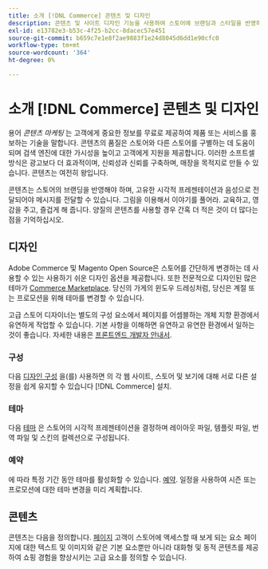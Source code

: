 ```yaml
---
title: 소개 [!DNL Commerce] 콘텐츠 및 디자인
description: 콘텐츠 및 사이트 디자인 기능을 사용하여 스토어에 브랜딩과 스타일을 반영하는 방법에 대해 알아봅니다.
exl-id: e13782e3-b53c-4f25-b2cc-8dacec57e451
source-git-commit: b659c7e1e8f2ae9883f1e24d8045d6dd1e90cfc0
workflow-type: tm+mt
source-wordcount: '364'
ht-degree: 0%

---
```


# 소개 [!DNL Commerce] 콘텐츠 및 디자인

용어 _콘텐츠 마케팅_ 는 고객에게 중요한 정보를 무료로 제공하여 제품 또는 서비스를 홍보하는 기술을 말합니다. 콘텐츠의 품질은 스토어와 다른 스토어를 구별하는 데 도움이 되며 검색 엔진에 대한 가시성을 높이고 고객에게 지원을 제공합니다. 이러한 소프트셀 방식은 광고보다 더 효과적이며, 신뢰성과 신뢰를 구축하며, 매장을 목적지로 만들 수 있습니다. 콘텐츠는 여전히 왕입니다.

콘텐츠는 스토어의 브랜딩을 반영해야 하며, 고유한 시각적 프레젠테이션과 음성으로 전달되어야 메시지를 전달할 수 있습니다. 그림을 이용해서 이야기를 풀어라. 교육하고, 영감을 주고, 즐겁게 해 줍니다. 양질의 콘텐츠를 사용할 경우 간혹 더 적은 것이 더 많다는 점을 기억하십시오.

## 디자인

Adobe Commerce 및 Magento Open Source은 스토어를 간단하게 변경하는 데 사용할 수 있는 사용하기 쉬운 디자인 옵션을 제공합니다. 또한 전문적으로 디자인된 많은 테마가 [Commerce Marketplace](../getting-started/commerce-marketplace.md). 당신의 가게의 윈도우 드레싱처럼, 당신은 계절 또는 프로모션을 위해 테마를 변경할 수 있습니다.

고급 스토어 디자이너는 별도의 구성 요소에서 페이지를 어셈블하는 개체 지향 환경에서 유연하게 작업할 수 있습니다. 기본 사항을 이해하면 유연하고 유연한 환경에서 일하는 것이 좋습니다. 자세한 내용은 [프론트엔드 개발자 안내서][1].

### 구성

다음 [디자인 구성](configuration.md) 을(를) 사용하면 의 각 웹 사이트, 스토어 및 보기에 대해 서로 다른 설정을 쉽게 유지할 수 있습니다 [!DNL Commerce] 설치.

### 테마

다음 [테마](themes.md) 은 스토어의 시각적 프레젠테이션을 결정하며 레이아웃 파일, 템플릿 파일, 번역 파일 및 스킨의 컬렉션으로 구성됩니다.

### 예약

에 따라 특정 기간 동안 테마를 활성화할 수 있습니다. [예약](schedule.md). 일정을 사용하여 시즌 또는 프로모션에 대한 테마 변경을 미리 계획합니다.

## 콘텐츠

콘텐츠는 다음을 정의합니다. [페이지](pages.md) 고객이 스토어에 액세스할 때 보게 되는 요소 페이지에 대한 텍스트 및 이미지와 같은 기본 요소뿐만 아니라 대화형 및 동적 콘텐츠를 제공하여 쇼핑 경험을 향상시키는 고급 요소를 정의할 수 있습니다.

[1]: https://developer.adobe.com/commerce/frontend-core/guide/
